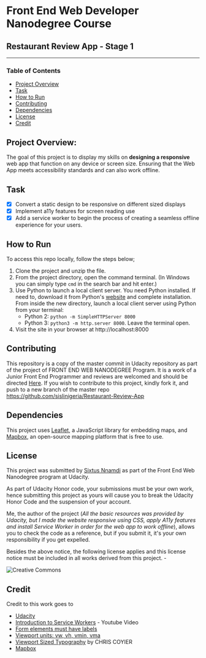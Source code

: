 # Front End Web Developer Nanodegree Course
## Restaurant Review App - Stage 1
---

### Table of Contents

* [Project Overview](#project-overview)
* [Task](#task)
* [How to Run](#how-to-run)
* [Contributing](#contributing)
* [Dependencies](#dependencies)
* [License](#license)
* [Credit](#credit)

## Project Overview:

The goal of this project is to display my skills on **designing a responsive** web app that function on any device or screen size. Ensuring that the Web App meets accessibility standards and can also work offline.

## Task
   - [x] Convert a static design to be responsive on different sized displays
   - [x] Implement a11y features for screen reading use
   - [x] Add a service worker to begin the process of creating a seamless offline experience for your users.

## How to Run
To access this repo locally, follow the steps below;
   1. Clone the project and unzip the file.
   2. From the project directory, open the command terminal. (In Windows you can simply type ```cmd``` in the search bar and hit enter.)
   3. Use Python to launch a local client server. You need Python installed. If need to, download it from Python's [website](https://www.python.org/downloads/) and complete installation.
   From inside the new directory, launch a local client server using Python from your terminal: 
        * Python 2: ```python -m SimpleHTTPServer 8000```
        * Python 3: ```python3 -m http.server 8000```. Leave the terminal open.
   4. Visit the site in your browser at http://localhost:8000

## Contributing

This repository is a copy of the master commit in Udacity repository as part of the project of FRONT END WEB NANODEGREE Program. It is a work of a Junior Front End Programmer and reviews are welcomed and should be directed [Here](mailto:sixtus.nnamdi@gmail.com). 
If you wish to contribute to this project, kindly fork it, and push to a new branch of the master repo https://github.com/sislinigeria/Restaurant-Review-App

## Dependencies

This project uses [Leaflet](https://leafletjs.com/), a JavaScript library for embedding maps, and [Mapbox](https://www.mapbox.com/), an open-source mapping platform that is free to use.

## License

This project was submitted by [Sixtus Nnamdi](www.linkedin.com/in/sixtus-nnamdi) as part of the Front End Web Nanodegree program at Udacity.

As part of Udacity Honor code, your submissions must be your own work, hence submitting this project as yours will cause you to break the Udacity Honor Code and the suspension of your account.

Me, the author of the project (*All the basic resources was provided by Udacity, but I made the website responsive using CSS, apply A11y features and install Service Worker in order for the web app to work offline*), allows you to check the code as a reference, but if you submit it, it's your own responsibility if you get expelled.

Besides the above notice, the following license applies and this license notice must be included in all works derived from this project. - 

![Creative Commons](https://openaid.se/wp-content/uploads/2015/03/pdm-cc0-.png)

##  Credit

Credit to this work goes to
* [Udacity](https://udacity.com)
* [Introduction to Service Workers](https://www.youtube.com/watch?v=jVfXiv03y5c) - Youtube Video
* [Form elements must have labels](https://dequeuniversity.com/rules/axe/2.2/label?application=lighthouse)
* [Viewport units: vw, vh, vmin, vma](https://caniuse.com/#feat=viewport-units)
* [Viewport Sized Typography](https://css-tricks.com/viewport-sized-typography/) by CHRIS COYIER
* [Mapbox](https://www.mapbox.com)